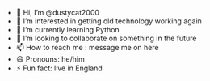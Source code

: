 - 👋 Hi, I’m @dustycat2000
- 👀 I’m interested in getting old technology working again
- 🌱 I’m currently learning Python
- 💞️ I’m looking to collaborate on something in the future
- 📫 How to reach me : message me on here
- 😄 Pronouns: he/him
- ⚡ Fun fact: live in England

<!---
dustycat2000/dustycat2000 is a ✨ special ✨ repository because its `README.md` (this file) appears on your GitHub profile.
You can click the Preview link to take a look at your changes.
--->
